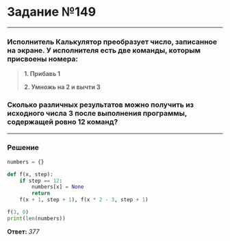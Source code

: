 # Задание №149

---

### Исполнитель Калькулятор преобразует число, записанное на экране. У исполнителя есть две команды, которым присвоены номера:
> **1. Прибавь 1**
> 
> **2. Умножь на 2 и вычти 3**

### Сколько различных результатов можно получить из исходного числа 3 после выполнения программы, содержащей ровно 12 команд?

---

### Решение

```python
numbers = {}

def f(x, step):
    if step == 12:
        numbers[x] = None
        return
    f(x + 1, step + 1), f(x * 2 - 3, step + 1)

f(3, 0)
print(len(numbers))
```

**Ответ:** _377_